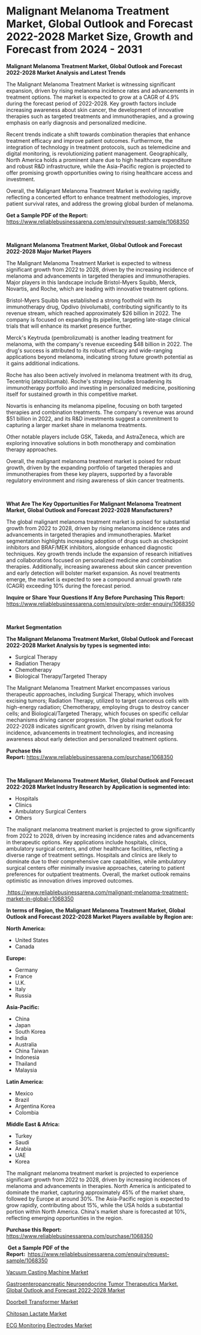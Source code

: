 <p><h1>Malignant Melanoma Treatment Market, Global Outlook and Forecast 2022-2028 Market Size, Growth and Forecast from 2024 - 2031</h1></p><p><strong>Malignant Melanoma Treatment Market, Global Outlook and Forecast 2022-2028 Market Analysis and Latest Trends</strong></p>
<p><p>The Malignant Melanoma Treatment Market is witnessing significant expansion, driven by rising melanoma incidence rates and advancements in treatment options. The market is expected to grow at a CAGR of 4.9% during the forecast period of 2022-2028. Key growth factors include increasing awareness about skin cancer, the development of innovative therapies such as targeted treatments and immunotherapies, and a growing emphasis on early diagnosis and personalized medicine. </p><p>Recent trends indicate a shift towards combination therapies that enhance treatment efficacy and improve patient outcomes. Furthermore, the integration of technology in treatment protocols, such as telemedicine and digital monitoring, is revolutionizing patient management. Geographically, North America holds a prominent share due to high healthcare expenditure and robust R&D infrastructure, while the Asia-Pacific region is projected to offer promising growth opportunities owing to rising healthcare access and investment.</p><p>Overall, the Malignant Melanoma Treatment Market is evolving rapidly, reflecting a concerted effort to enhance treatment methodologies, improve patient survival rates, and address the growing global burden of melanoma.</p></p>
<p><strong>Get a Sample PDF of the Report:&nbsp;</strong> <a href="https://www.reliablebusinessarena.com/enquiry/request-sample/1068350">https://www.reliablebusinessarena.com/enquiry/request-sample/1068350</a></p>
<p>&nbsp;</p>
<p><strong>Malignant Melanoma Treatment Market, Global Outlook and Forecast 2022-2028 Major Market Players</strong></p>
<p><p>The Malignant Melanoma Treatment Market is expected to witness significant growth from 2022 to 2028, driven by the increasing incidence of melanoma and advancements in targeted therapies and immunotherapies. Major players in this landscape include Bristol-Myers Squibb, Merck, Novartis, and Roche, which are leading with innovative treatment options.</p><p>Bristol-Myers Squibb has established a strong foothold with its immunotherapy drug, Opdivo (nivolumab), contributing significantly to its revenue stream, which reached approximately $26 billion in 2022. The company is focused on expanding its pipeline, targeting late-stage clinical trials that will enhance its market presence further.</p><p>Merck's Keytruda (pembrolizumab) is another leading treatment for melanoma, with the company's revenue exceeding $48 billion in 2022. The drug's success is attributed to its robust efficacy and wide-ranging applications beyond melanoma, indicating strong future growth potential as it gains additional indications.</p><p>Roche has also been actively involved in melanoma treatment with its drug, Tecentriq (atezolizumab). Roche's strategy includes broadening its immunotherapy portfolio and investing in personalized medicine, positioning itself for sustained growth in this competitive market.</p><p>Novartis is enhancing its melanoma pipeline, focusing on both targeted therapies and combination treatments. The company's revenue was around $51 billion in 2022, and its R&D investments suggest a commitment to capturing a larger market share in melanoma treatments.</p><p>Other notable players include GSK, Takeda, and AstraZeneca, which are exploring innovative solutions in both monotherapy and combination therapy approaches.</p><p>Overall, the malignant melanoma treatment market is poised for robust growth, driven by the expanding portfolio of targeted therapies and immunotherapies from these key players, supported by a favorable regulatory environment and rising awareness of skin cancer treatments.</p></p>
<p>&nbsp;</p>
<p><strong>What Are The Key Opportunities For Malignant Melanoma Treatment Market, Global Outlook and Forecast 2022-2028 Manufacturers?</strong></p>
<p><p>The global malignant melanoma treatment market is poised for substantial growth from 2022 to 2028, driven by rising melanoma incidence rates and advancements in targeted therapies and immunotherapies. Market segmentation highlights increasing adoption of drugs such as checkpoint inhibitors and BRAF/MEK inhibitors, alongside enhanced diagnostic techniques. Key growth trends include the expansion of research initiatives and collaborations focused on personalized medicine and combination therapies. Additionally, increasing awareness about skin cancer prevention and early detection will bolster market expansion. As novel treatments emerge, the market is expected to see a compound annual growth rate (CAGR) exceeding 10% during the forecast period.</p></p>
<p><strong>Inquire or Share Your Questions If Any Before Purchasing This Report:</strong> <a href="https://www.reliablebusinessarena.com/enquiry/pre-order-enquiry/1068350">https://www.reliablebusinessarena.com/enquiry/pre-order-enquiry/1068350</a></p>
<p>&nbsp;</p>
<p><strong>Market Segmentation</strong></p>
<p><strong>The Malignant Melanoma Treatment Market, Global Outlook and Forecast 2022-2028 Market Analysis by types is segmented into:</strong></p>
<p><ul><li>Surgical Therapy</li><li>Radiation Therapy</li><li>Chemotherapy</li><li>Biological Therapy/Targeted Therapy</li></ul></p>
<p><p>The Malignant Melanoma Treatment Market encompasses various therapeutic approaches, including Surgical Therapy, which involves excising tumors; Radiation Therapy, utilized to target cancerous cells with high-energy radiation; Chemotherapy, employing drugs to destroy cancer cells; and Biological/Targeted Therapy, which focuses on specific cellular mechanisms driving cancer progression. The global market outlook for 2022-2028 indicates significant growth, driven by rising melanoma incidence, advancements in treatment technologies, and increasing awareness about early detection and personalized treatment options.</p></p>
<p><strong>Purchase this Report:&nbsp;</strong><a href="https://www.reliablebusinessarena.com/purchase/1068350">https://www.reliablebusinessarena.com/purchase/1068350</a></p>
<p>&nbsp;</p>
<p><strong>The Malignant Melanoma Treatment Market, Global Outlook and Forecast 2022-2028 Market Industry Research by Application is segmented into:</strong></p>
<p><ul><li>Hospitals</li><li>Clinics</li><li>Ambulatory Surgical Centers</li><li>Others</li></ul></p>
<p><p>The malignant melanoma treatment market is projected to grow significantly from 2022 to 2028, driven by increasing incidence rates and advancements in therapeutic options. Key applications include hospitals, clinics, ambulatory surgical centers, and other healthcare facilities, reflecting a diverse range of treatment settings. Hospitals and clinics are likely to dominate due to their comprehensive care capabilities, while ambulatory surgical centers offer minimally invasive approaches, catering to patient preferences for outpatient treatments. Overall, the market outlook remains optimistic as innovation drives improved outcomes.</p></p>
<p><a href="https://www.reliablebusinessarena.com/malignant-melanoma-treatment-market-in-global-r1068350">&nbsp;https://www.reliablebusinessarena.com/malignant-melanoma-treatment-market-in-global-r1068350</a></p>
<p><strong>In terms of Region, the Malignant Melanoma Treatment Market, Global Outlook and Forecast 2022-2028 Market Players available by Region are:</strong></p>
<p>
    <p> <strong> North America: </strong>
        <ul>
            <li>United States</li>
            <li>Canada</li>
        </ul>
        </p> 
    <p> <strong> Europe: </strong>
        <ul>
            <li>Germany</li>
            <li>France</li>
            <li>U.K.</li>
            <li>Italy</li>
            <li>Russia</li>
        </ul>
        </p> 
    <p> <strong> Asia-Pacific: </strong>
        <ul>
            <li>China</li>
            <li>Japan</li>
            <li>South Korea</li>
            <li>India</li>
            <li>Australia</li>
            <li>China Taiwan</li>
            <li>Indonesia</li>
            <li>Thailand</li>
            <li>Malaysia</li>
        </ul>
        </p> 
    <p> <strong> Latin America: </strong>
        <ul>
            <li>Mexico</li>
            <li>Brazil</li>
            <li>Argentina Korea</li>
            <li>Colombia</li>
        </ul>
        </p> 
    <p> <strong> Middle East & Africa: </strong>
        <ul>
            <li>Turkey</li>
            <li>Saudi</li>
            <li>Arabia</li>
            <li>UAE</li>
            <li>Korea</li>
        </ul>
    </p>
    </p>
<p><p>The malignant melanoma treatment market is projected to experience significant growth from 2022 to 2028, driven by increasing incidences of melanoma and advancements in therapies. North America is anticipated to dominate the market, capturing approximately 45% of the market share, followed by Europe at around 30%. The Asia-Pacific region is expected to grow rapidly, contributing about 15%, while the USA holds a substantial portion within North America. China's market share is forecasted at 10%, reflecting emerging opportunities in the region.</p></p>
<p><strong>Purchase this Report: </strong><a href="https://www.reliablebusinessarena.com/purchase/1068350">https://www.reliablebusinessarena.com/purchase/1068350</a></p>
<p>&nbsp;<strong>Get a Sample PDF of the Report:&nbsp;&nbsp;</strong><a href="https://www.reliablebusinessarena.com/enquiry/request-sample/1068350">https://www.reliablebusinessarena.com/enquiry/request-sample/1068350</a></p>
<p><strong></strong></p>
<p><p><a href="https://medium.com/@rosslarkin1962/the-vacuum-casting-machine-market-has-grown-significantly-as-a-result-of-several-important-causes-b0875372faac">Vacuum Casting Machine Market</a></p><p><a href="https://github.com/mauripalmi/Market-Research-Report-List-5/blob/main/gastroenteropancreatic-neuroendocrine-tumor-therapeutics-market-global-outlook-and-forecast-2022-2028-market.md">Gastroenteropancreatic Neuroendocrine Tumor Therapeutics Market, Global Outlook and Forecast 2022-2028 Market</a></p><p><a href="https://www.linkedin.com/pulse/doorbell-transformer-market-global-insights-sales-trends-6evlf?trackingId=btKh8FULSbq9AbZDx4hv8Q%3D%3D">Doorbell Transformer Market</a></p><p><a href="https://issuu.com/reportprime-2/docs/chitosan-lactate-market-size-2030.p_72a406cec2afbc">Chitosan Lactate Market</a></p><p><a href="https://www.linkedin.com/pulse/future-trajectory-ecg-monitoring-electrodes-market-emerging-trends-9gtse?trackingId=3qSkuzjoRTuC%2FQmIFDRJqA%3D%3D">ECG Monitoring Electrodes Market</a></p></p>